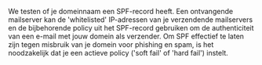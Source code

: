 We testen of je domeinnaam een SPF-record heeft. Een ontvangende mailserver kan de 'whitelisted' IP-adressen van je verzendende mailservers en de bijbehorende policy uit het SPF-record gebruiken om de authenticiteit van een e-mail met jouw domein als verzender. Om SPF effectief te laten zijn tegen misbruik van je domein voor phishing en spam, is het noodzakelijk dat je een actieve policy ('soft fail' of 'hard fail') instelt.
